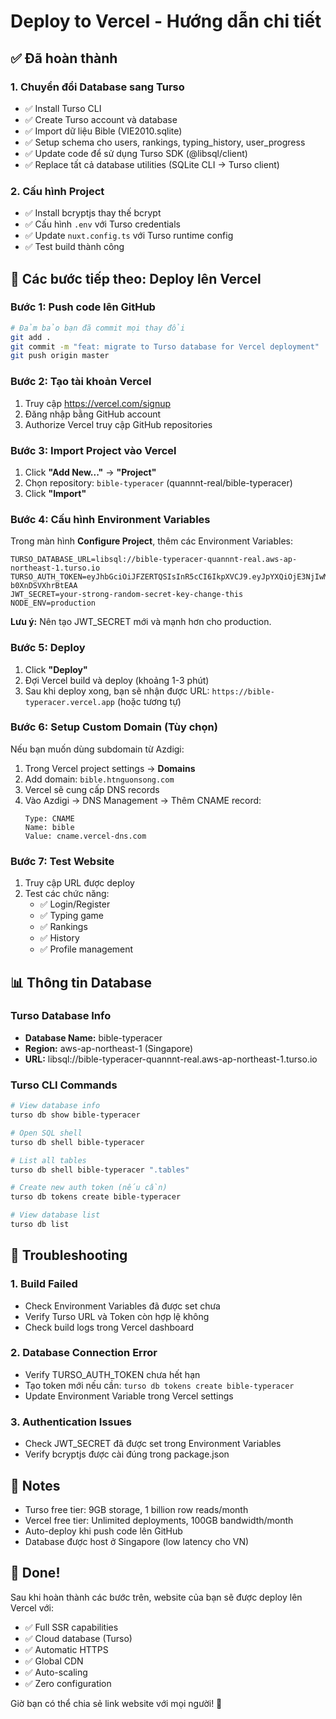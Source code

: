# Deploy to Vercel - Hướng dẫn chi tiết

## ✅ Đã hoàn thành

### 1. Chuyển đổi Database sang Turso
- ✅ Install Turso CLI
- ✅ Create Turso account và database
- ✅ Import dữ liệu Bible (VIE2010.sqlite)
- ✅ Setup schema cho users, rankings, typing_history, user_progress
- ✅ Update code để sử dụng Turso SDK (@libsql/client)
- ✅ Replace tất cả database utilities (SQLite CLI → Turso client)

### 2. Cấu hình Project
- ✅ Install bcryptjs thay thế bcrypt
- ✅ Cấu hình `.env` với Turso credentials
- ✅ Update `nuxt.config.ts` với Turso runtime config
- ✅ Test build thành công

## 🚀 Các bước tiếp theo: Deploy lên Vercel

### Bước 1: Push code lên GitHub

```bash
# Đảm bảo bạn đã commit mọi thay đổi
git add .
git commit -m "feat: migrate to Turso database for Vercel deployment"
git push origin master
```

### Bước 2: Tạo tài khoản Vercel

1. Truy cập https://vercel.com/signup
2. Đăng nhập bằng GitHub account
3. Authorize Vercel truy cập GitHub repositories

### Bước 3: Import Project vào Vercel

1. Click **"Add New..."** → **"Project"**
2. Chọn repository: `bible-typeracer` (quannnt-real/bible-typeracer)
3. Click **"Import"**

### Bước 4: Cấu hình Environment Variables

Trong màn hình **Configure Project**, thêm các Environment Variables:

```
TURSO_DATABASE_URL=libsql://bible-typeracer-quannnt-real.aws-ap-northeast-1.turso.io
TURSO_AUTH_TOKEN=eyJhbGciOiJFZERTQSIsInR5cCI6IkpXVCJ9.eyJpYXQiOjE3NjIwMTc1ODAsImlkIjoiNjlhZjc2NDgtNDE0Ny00NDljLTk4YTctYjNiZmNkOWQ3ZjU2IiwicmlkIjoiZDVjOWJiOGQtMmM2Yi00YjM2LWI2ZWYtNTdkM2EwNzFiYTQwIn0.mhnKqGOo703zcd6tTXMQgQltyoBMkY7ahRMDp1SuGjJlEqjTsEgvOPNpO2Lg61O_WmWC25-b0XnDSVXhrBtEAA
JWT_SECRET=your-strong-random-secret-key-change-this
NODE_ENV=production
```

**Lưu ý:** Nên tạo JWT_SECRET mới và mạnh hơn cho production.

### Bước 5: Deploy

1. Click **"Deploy"**
2. Đợi Vercel build và deploy (khoảng 1-3 phút)
3. Sau khi deploy xong, bạn sẽ nhận được URL: `https://bible-typeracer.vercel.app` (hoặc tương tự)

### Bước 6: Setup Custom Domain (Tùy chọn)

Nếu bạn muốn dùng subdomain từ Azdigi:

1. Trong Vercel project settings → **Domains**
2. Add domain: `bible.htnguonsong.com`
3. Vercel sẽ cung cấp DNS records
4. Vào Azdigi → DNS Management → Thêm CNAME record:
   ```
   Type: CNAME
   Name: bible
   Value: cname.vercel-dns.com
   ```

### Bước 7: Test Website

1. Truy cập URL được deploy
2. Test các chức năng:
   - ✅ Login/Register
   - ✅ Typing game
   - ✅ Rankings
   - ✅ History
   - ✅ Profile management

## 📊 Thông tin Database

### Turso Database Info
- **Database Name:** bible-typeracer
- **Region:** aws-ap-northeast-1 (Singapore)
- **URL:** libsql://bible-typeracer-quannnt-real.aws-ap-northeast-1.turso.io

### Turso CLI Commands

```bash
# View database info
turso db show bible-typeracer

# Open SQL shell
turso db shell bible-typeracer

# List all tables
turso db shell bible-typeracer ".tables"

# Create new auth token (nếu cần)
turso db tokens create bible-typeracer

# View database list
turso db list
```

## 🔧 Troubleshooting

### 1. Build Failed
- Check Environment Variables đã được set chưa
- Verify Turso URL và Token còn hợp lệ không
- Check build logs trong Vercel dashboard

### 2. Database Connection Error
- Verify TURSO_AUTH_TOKEN chưa hết hạn
- Tạo token mới nếu cần: `turso db tokens create bible-typeracer`
- Update Environment Variable trong Vercel settings

### 3. Authentication Issues
- Check JWT_SECRET đã được set trong Environment Variables
- Verify bcryptjs được cài đúng trong package.json

## 📝 Notes

- Turso free tier: 9GB storage, 1 billion row reads/month
- Vercel free tier: Unlimited deployments, 100GB bandwidth/month
- Auto-deploy khi push code lên GitHub
- Database được host ở Singapore (low latency cho VN)

## 🎉 Done!

Sau khi hoàn thành các bước trên, website của bạn sẽ được deploy lên Vercel với:
- ✅ Full SSR capabilities
- ✅ Cloud database (Turso)
- ✅ Automatic HTTPS
- ✅ Global CDN
- ✅ Auto-scaling
- ✅ Zero configuration

Giờ bạn có thể chia sẻ link website với mọi người! 🚀
